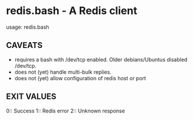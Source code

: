 redis.bash - A Redis client
===========================

usage: redis.bash <ARGS>

CAVEATS
-------

- requires a bash with /dev/tcp enabled. Older debians/Ubuntus disabled /dev/tcp.
- does not (yet) handle multi-bulk replies.
- does not (yet) allow configuration of redis host or port

EXIT VALUES
-----------

0:: Success
1:: Redis error
2:: Unknown response
